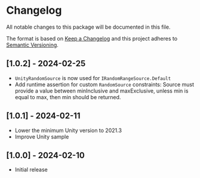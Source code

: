 # Changelog

All notable changes to this package will be documented in this file.

The format is based on [Keep a Changelog](http://keepachangelog.com/en/1.0.0/)
and this project adheres to [Semantic Versioning](http://semver.org/spec/v2.0.0.html).

## [1.0.2] - 2024-02-25

- `UnityRandomSource` is now used for `IRandomRangeSource.Default`
- Add runtime assertion for custom `RandomSource` constraints: Source must provide a value between minInclusive
  and maxExclusive, unless min is equal to max, then min should be returned.

## [1.0.1] - 2024-02-11

- Lower the minimum Unity version to 2021.3
- Improve Unity sample

## [1.0.0] - 2024-02-10

- Initial release
